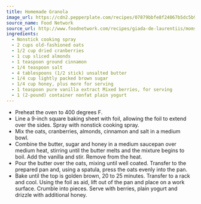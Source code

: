 ```yaml
---
title: Homemade Granola
image_url: https://cdn2.pepperplate.com/recipes/07879bbfe8f24067b5dc5b9ea14921ce.jpg
source_name: Food Network
source_url: http://www.foodnetwork.com/recipes/giada-de-laurentiis/moms-homemade-granola-recipe/index.html
ingredients:
  - Nonstick cooking spray
  - 2 cups old-fashioned oats
  - 1/2 cup dried cranberries
  - 1 cup sliced almonds
  - 1 teaspoon ground cinnamon
  - 1/4 teaspoon salt
  - 4 tablespoons (1/2 stick) unsalted butter
  - 1/4 cup lightly packed brown sugar
  - 1/4 cup honey, plus more for serving
  - 1 teaspoon pure vanilla extract Mixed berries, for serving
  - 1 (2-pound) container nonfat plain yogurt
---
```


* Preheat the oven to 400 degrees F.
* Line a 9-inch square baking sheet with foil, allowing the foil to extend over the sides. Spray with nonstick cooking spray.
* Mix the oats, cranberries, almonds, cinnamon and salt in a medium bowl.
* Combine the butter, sugar and honey in a medium saucepan over medium heat, stirring until the butter melts and the mixture begins to boil. Add the vanilla and stir. Remove from the heat.
* Pour the butter over the oats, mixing until well coated. Transfer to the prepared pan and, using a spatula, press the oats evenly into the pan.
* Bake until the top is golden brown, 20 to 25 minutes. Transfer to a rack and cool. Using the foil as aid, lift out of the pan and place on a work surface. Crumble into pieces. Serve with berries, plain yogurt and drizzle with additional honey.
